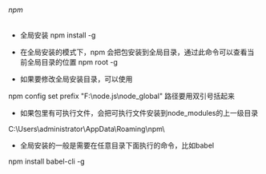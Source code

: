 ###### npm 

* 全局安装
npm install <package-name> -g 

* 在全局安装的模式下，npm 会把包安装到全局目录，通过此命令可以查看当前全局目录的位置
npm root -g 
* 如果要修改全局安装目录，可以使用
 
 npm config set prefix "F:\node.js\node_global"
 路径要用双引号括起来 

* 如果包里有可执行文件，会把可执行文件安装到node_modules的上一级目录

C:\Users\administrator\AppData\Roaming\npm\ 

* 全局安装的一般是需要在任意目录下面执行的命令，比如babel

npm install babel-cli -g
